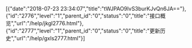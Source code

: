 [{"date":"2018-07-23 23:34:07","title":"tWJPAO9lvS3burKJvQn6JA=="},{"id":"2776","level":"1","parent_id":"0","status":"0","title":"接口概览","url":"/help/jkgl2776.html"},{"id":"2777","level":"1","parent_id":"0","status":"0","title":"更新历史","url":"/help/gxls2777.html"}]